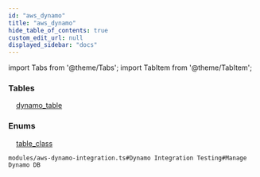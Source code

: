 ```yaml
---
id: "aws_dynamo"
title: "aws_dynamo"
hide_table_of_contents: true
custom_edit_url: null
displayed_sidebar: "docs"
---
```


import Tabs from '@theme/Tabs';
import TabItem from '@theme/TabItem';

<Tabs>
  <TabItem value="Components" label="Components" default>

### Tables

    [dynamo_table](../../aws/tables/aws_dynamo_entity.DynamoTable)

### Enums
    [table_class](../../aws/enums/aws_dynamo_entity.TableClass)

</TabItem>
  <TabItem value="Code examples" label="Code examples">

```testdoc
modules/aws-dynamo-integration.ts#Dynamo Integration Testing#Manage Dynamo DB
```

</TabItem>
</Tabs>
